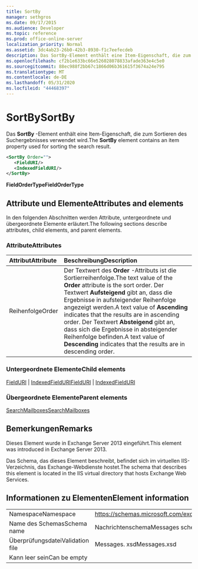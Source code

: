 ```yaml
---
title: SortBy
manager: sethgros
ms.date: 09/17/2015
ms.audience: Developer
ms.topic: reference
ms.prod: office-online-server
localization_priority: Normal
ms.assetid: 3dc4ab23-26b0-42b3-8930-f1c7eefecdeb
description: Das SortBy-Element enthält eine Item-Eigenschaft, die zum Sortieren des Suchergebnisses verwendet wird.
ms.openlocfilehash: cf2b1e633bc66e526028078833afade363e4c5e0
ms.sourcegitcommit: 88ec988f2bb67c1866d06b361615f3674a24e795
ms.translationtype: MT
ms.contentlocale: de-DE
ms.lasthandoff: 05/31/2020
ms.locfileid: "44468397"
---
```

# <a name="sortby"></a><span data-ttu-id="66eb2-103">SortBy</span><span class="sxs-lookup"><span data-stu-id="66eb2-103">SortBy</span></span>

<span data-ttu-id="66eb2-104">Das **SortBy** -Element enthält eine Item-Eigenschaft, die zum Sortieren des Suchergebnisses verwendet wird.</span><span class="sxs-lookup"><span data-stu-id="66eb2-104">The **SortBy** element contains an item property used for sorting the search result.</span></span> 
  
```XML
<SortBy Order="">
   <FieldURI/>
   <IndexedFieldURI/>
</SortBy>
```

 <span data-ttu-id="66eb2-105">**FieldOrderType**</span><span class="sxs-lookup"><span data-stu-id="66eb2-105">**FieldOrderType**</span></span>
## <a name="attributes-and-elements"></a><span data-ttu-id="66eb2-106">Attribute und Elemente</span><span class="sxs-lookup"><span data-stu-id="66eb2-106">Attributes and elements</span></span>

<span data-ttu-id="66eb2-107">In den folgenden Abschnitten werden Attribute, untergeordnete und übergeordnete Elemente erläutert.</span><span class="sxs-lookup"><span data-stu-id="66eb2-107">The following sections describe attributes, child elements, and parent elements.</span></span>
  
### <a name="attributes"></a><span data-ttu-id="66eb2-108">Attribute</span><span class="sxs-lookup"><span data-stu-id="66eb2-108">Attributes</span></span>

|<span data-ttu-id="66eb2-109">**Attribut**</span><span class="sxs-lookup"><span data-stu-id="66eb2-109">**Attribute**</span></span>|<span data-ttu-id="66eb2-110">**Beschreibung**</span><span class="sxs-lookup"><span data-stu-id="66eb2-110">**Description**</span></span>|
|:-----|:-----|
|<span data-ttu-id="66eb2-111">Reihenfolge</span><span class="sxs-lookup"><span data-stu-id="66eb2-111">Order</span></span>  <br/> |<span data-ttu-id="66eb2-112">Der Textwert des **Order** -Attributs ist die Sortierreihenfolge.</span><span class="sxs-lookup"><span data-stu-id="66eb2-112">The text value of the **Order** attribute is the sort order.</span></span> <span data-ttu-id="66eb2-113">Der Textwert **Aufsteigend** gibt an, dass die Ergebnisse in aufsteigender Reihenfolge angezeigt werden.</span><span class="sxs-lookup"><span data-stu-id="66eb2-113">A text value of **Ascending** indicates that the results are in ascending order.</span></span> <span data-ttu-id="66eb2-114">Der Textwert **Absteigend** gibt an, dass sich die Ergebnisse in absteigender Reihenfolge befinden.</span><span class="sxs-lookup"><span data-stu-id="66eb2-114">A text value of **Descending** indicates that the results are in descending order.</span></span>  <br/> |
   
### <a name="child-elements"></a><span data-ttu-id="66eb2-115">Untergeordnete Elemente</span><span class="sxs-lookup"><span data-stu-id="66eb2-115">Child elements</span></span>

<span data-ttu-id="66eb2-116">[FieldURI](fielduri.md)  |  [IndexedFieldURI](indexedfielduri.md)</span><span class="sxs-lookup"><span data-stu-id="66eb2-116">[FieldURI](fielduri.md) | [IndexedFieldURI](indexedfielduri.md)</span></span>
  
### <a name="parent-elements"></a><span data-ttu-id="66eb2-117">Übergeordnete Elemente</span><span class="sxs-lookup"><span data-stu-id="66eb2-117">Parent elements</span></span>

[<span data-ttu-id="66eb2-118">SearchMailboxes</span><span class="sxs-lookup"><span data-stu-id="66eb2-118">SearchMailboxes</span></span>](searchmailboxes.md)
  
## <a name="remarks"></a><span data-ttu-id="66eb2-119">Bemerkungen</span><span class="sxs-lookup"><span data-stu-id="66eb2-119">Remarks</span></span>

<span data-ttu-id="66eb2-120">Dieses Element wurde in Exchange Server 2013 eingeführt.</span><span class="sxs-lookup"><span data-stu-id="66eb2-120">This element was introduced in Exchange Server 2013.</span></span>
  
<span data-ttu-id="66eb2-121">Das Schema, das dieses Element beschreibt, befindet sich im virtuellen IIS-Verzeichnis, das Exchange-Webdienste hostet.</span><span class="sxs-lookup"><span data-stu-id="66eb2-121">The schema that describes this element is located in the IIS virtual directory that hosts Exchange Web Services.</span></span>
  
## <a name="element-information"></a><span data-ttu-id="66eb2-122">Informationen zu Elementen</span><span class="sxs-lookup"><span data-stu-id="66eb2-122">Element information</span></span>

|||
|:-----|:-----|
|<span data-ttu-id="66eb2-123">Namespace</span><span class="sxs-lookup"><span data-stu-id="66eb2-123">Namespace</span></span>  <br/> |https://schemas.microsoft.com/exchange/services/2006/messages  <br/> |
|<span data-ttu-id="66eb2-124">Name des Schemas</span><span class="sxs-lookup"><span data-stu-id="66eb2-124">Schema name</span></span>  <br/> |<span data-ttu-id="66eb2-125">Nachrichtenschema</span><span class="sxs-lookup"><span data-stu-id="66eb2-125">Messages schema</span></span>  <br/> |
|<span data-ttu-id="66eb2-126">Überprüfungsdatei</span><span class="sxs-lookup"><span data-stu-id="66eb2-126">Validation file</span></span>  <br/> |<span data-ttu-id="66eb2-127">Messages. xsd</span><span class="sxs-lookup"><span data-stu-id="66eb2-127">Messages.xsd</span></span>  <br/> |
|<span data-ttu-id="66eb2-128">Kann leer sein</span><span class="sxs-lookup"><span data-stu-id="66eb2-128">Can be empty</span></span>  <br/> ||
   

